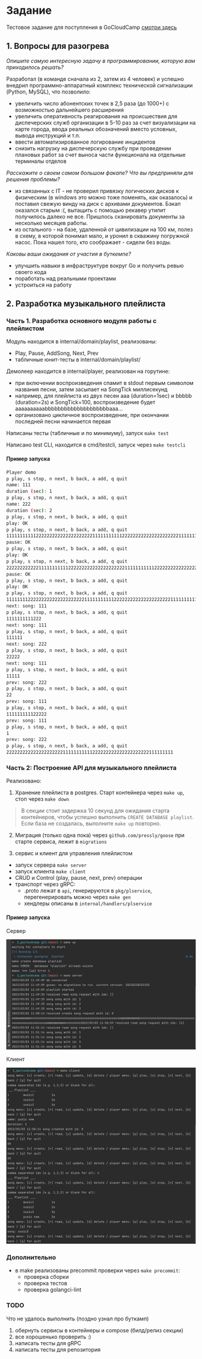 # Задание

Тестовое задание для поступления в GoCloudCamp [смотри здесь](TASK.md)


## 1. Вопросы для разогрева

_Опишите самую интересную задачу в программировании, которую вам приходилось решать?_

Разработал (в команде сначала из 2, затем из 4 человек) и успешно внедрил программно-аппаратный комплекс технической сигнализации (Python, MySQL), что позволило:
- увеличить число абонентских точек в 2,5 раза (до 1000+) с возможностью дальнейшего расширения
- увеличить оперативность реагирования на происшествия для диспечерских служб организации в 5-10 раз за счет визуализации на карте города, ввода реальных обозначений вместо условных, вывода инструкций и т.п.
- ввести автоматизированное логирование инцидентов
- снизить нагрузку на диспечерскую службу при проведении плановых работ за счет выноса части функционала на отдельные терминалы отделов

_Расскажите о своем самом большом факапе? Что вы предприняли для решения проблемы?_

- из связанных с IT - не проверил привязку логических дисков к физическим (в windows это можно тоже поменять, как оказалось) и поставил свежую винду на диск с архивами документов. Бэкап оказался старым :(, вытащить с помощью рекавер утилит получилось далеко не все. Пришлось сканировать документы за несколько месяцев работы.
- из остального - на базе, удаленной от цивилизации на 100 км, полез в схему, в которой понимал мало, и уронил в скважину погружной насос. Пока нашел того, кто соображает - сидели без воды.

_Каковы ваши ожидания от участия в буткемпе?_

- улучшить навыки в инфраструктуре вокруг Go и получить ревью своего кода
- поработать над реальными проектами
- устроиться на работу

## 2. Разработка музыкального плейлиста

### Часть 1. Разработка основного модуля работы с плейлистом

Модуль находится в internal/domain/playlist, реализованы:

- Play, Pause, AddSong, Next, Prev
- табличные юнит-тесты в internal/domain/playlist/

Демолеер находится в internal/player, реализован на горутине:

- при включении воспроизведения спамит в stdout первым символом названия песни, затем засыпает на SongTick миллисекунд
- например, для плейлиста из двух песен aaa (duration=1sec) и bbbbb (duration=2s) и SongTick=100, воспроизведение будет aaaaaaaaaabbbbbbbbbbbbbbbbbbbbaaa...
- организовано цикличное воспроизведение, при окончании последней песни начинается первая

Написаны тесты (табличные и по минимуму), запуск `make test`

Написано test CLI, находится в cmd/testcli, запуск через `make testcli`

#### Пример запуска

```bash
Player demo
p play, s stop, n next, b back, a add, q quit
name: 111
duration (sec): 1
p play, s stop, n next, b back, a add, q quit
name: 222
duration (sec): 2
p play, s stop, n next, b back, a add, q quit
play: OK
p play, s stop, n next, b back, a add, q quit
1111111111122222222222222222222211111111111222222222222222222222111111111112222222222222222222221111111111122222222222222222222211111111111222222222
pause: OK
p play, s stop, n next, b back, a add, q quit
play: OK
p play, s stop, n next, b back, a add, q quit
2222222222221111111111122222222222222222222211111111111222222222222222222222111
pause: OK
p play, s stop, n next, b back, a add, q quit
play: OK
p play, s stop, n next, b back, a add, q quit
11111111222222222222222222222111111111112222222222222222222221111111111122222222
next: song: 111
p play, s stop, n next, b back, a add, q quit
1111111111222
next: song: 111
p play, s stop, n next, b back, a add, q quit
111111
next: song: 222
p play, s stop, n next, b back, a add, q quit
22222
next: song: 111
p play, s stop, n next, b back, a add, q quit
11111
prev: song: 222
p play, s stop, n next, b back, a add, q quit
22
prev: song: 111
p play, s stop, n next, b back, a add, q quit
111111111122222
prev: song: 111
p play, s stop, n next, b back, a add, q quit
1
prev: song: 222
p play, s stop, n next, b back, a add, q quit
22222222222222222222211111111111222222222222222222222111111111
```

### Часть 2: Построение API для музыкального плейлиста

Реализовано:

1. Хранение плейлиста в postgres. Старт контейнера через `make up`, стоп через `make down`

> В секции стоит задержка 10 секунд для ожидания старта контейнеров, чтобы успешно выполнить `CREATE DATABASE playlist`.
> Если база не создалась, выполните `make up` повторно.

2. Миграция (только одна пока) через `github.com/pressly/goose` при старте сервиса, лежит в `migrations` 

3. сервис и клиент для управления плейлистом

- запуск сервера `make server`
- запуск клиента `make client`
- CRUD и Control (play, pause, next, prev) операции
- транспорт через gRPC:
  - .proto лежат в `api`, генерируются в `pkg/plservice`, перегенерировать можно через `make gen`
  - хендлеры описаны в `internal/handlers/plservice`

#### Пример запуска

Сервер

![server](assets/server.png)

Клиент

![client](assets/client.png)

### Дополнительно

- в make реализованы precommit проверки через `make precommit`:
  - проверка сборки
  - проверка тестов
  - проверка golangci-lint

### ТОDO

Что не удалось выполнить (поздно узнал про буткамп)

1. обернуть сервисы в контейнеры и compose (билд/релиз секции)
2. все хорошенько проверить :)
3. написать тесты для gRPC
4. написать тесты для репозитория
